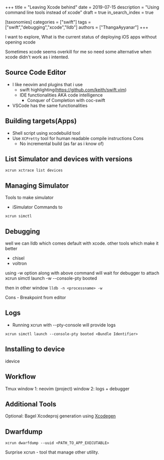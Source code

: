 +++
title = "Leaving Xcode behind"
date = 2019-07-15
description = "Using command line tools instead of xcode"
draft = true
in_search_index = true

[taxonomies]
categories = ["swift"]
tags = ["swift","debugging","xcode","lldb"]
authors = ["ThangaAyyanar"]
+++

I want to explore, What is the current status of deploying iOS apps without opening xcode

Sometimes xcode seems overkill for me so need some alternative when xcode
didn't work as i intented.

## Source Code Editor
- I like neovim and plugins that i use
    - swift highlighting(https://github.com/keith/swift.vim)
    - IDE functionalities AKA code intelligence
        - Conquer of Completion with coc-swift
- VSCode has the same functionalities

## Building targets(Apps)
- Shell script using xcodebuild tool
- Use `XCPretty` tool for human readable compile instructions
Cons
    - No incremental build (as far as i know of)

## List Simulator and devices with versions
```
xcrun xctrace list devices
```

## Managing Simulator
Tools to make simulator
- iSimulator
Commands to 
```
xcrun simctl
```

## Debugging
well we can lldb which comes default with xcode.
other tools which make it better
- chisel
- voltron

using -w option along with above command will wait for debugger to attach
xcrun simctl launch -w --console-pty booted <Bundle Identifier>

then in other window `lldb -n <processname> -w`

Cons
    - Breakpoint from editor

## Logs

- Running xcrun with --pty-console will provide logs
```
xcrun simctl launch --console-pty booted <Bundle Identifier>
```

## Installing to device
idevice

## Workflow
Tmux 
window 1: neovim (project)
window 2: logs + debugger

## Additional Tools
Optional: Bagel
Xcodeproj generation using [Xcodegen](https://github.com/yonaskolb/XcodeGen)

## Dwarfdump
```
xcrun dwarfdump --uuid <PATH_TO_APP_EXECUTABLE>
```

Surprise
xcrun - tool that manage other utility.
